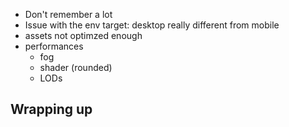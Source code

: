 - Don't remember a lot
- Issue with the env target: desktop really different from mobile
- assets not optimzed enough
- performances
  - fog
  - shader (rounded)
  - LODs

## Wrapping up
